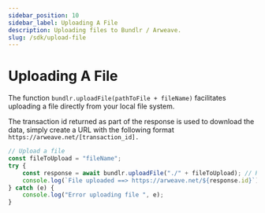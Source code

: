 ```yaml
---
sidebar_position: 10
sidebar_label: Uploading A File
description: Uploading files to Bundlr / Arweave.
slug: /sdk/upload-file
---
```


# Uploading A File

The function `bundlr.uploadFile(pathToFile + fileName)` facilitates uploading a file directly from your local file system.

The transaction id returned as part of the response is used to download the data, simply create a URL with the following format `https://arweave.net/[transaction_id].`

```js
// Upload a file
const fileToUpload = "fileName";
try {
	const response = await bundlr.uploadFile("./" + fileToUpload); // Returns an axios response
	console.log(`File uploaded ==> https://arweave.net/${response.id}`);
} catch (e) {
	console.log("Error uploading file ", e);
}
```
